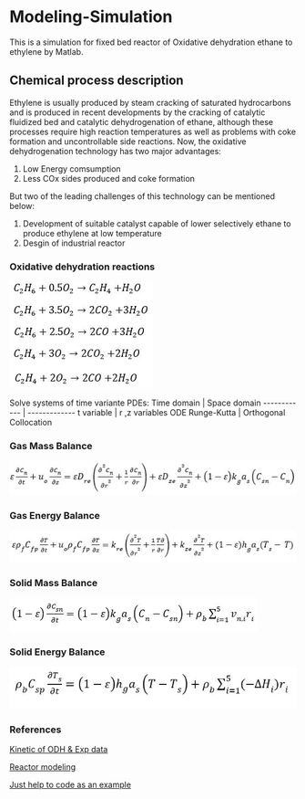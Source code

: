 # Modeling-Simulation

This is a simulation for fixed bed reactor of Oxidative dehydration ethane to ethylene by Matlab.

## Chemical process description

   Ethylene is usually produced by steam cracking of saturated hydrocarbons and is produced in recent developments by the cracking of catalytic fluidized bed and catalytic dehydrogenation of ethane,
although these processes require high reaction temperatures as well as problems with coke formation and uncontrollable side reactions. Now, the oxidative dehydrogenation technology has two major advantages:
1. Low Energy comsumption
2. Less COx sides produced and coke formation

But two of the leading challenges of this technology can be mentioned below:
1. Development of suitable catalyst capable of lower selectively ethane to produce ethylene at low temperature
2. Desgin of industrial reactor

### Oxidative dehydration reactions
![ODH Reactions](/img/Rxns.JPG)

Solve systems of time variante PDEs:
 Time domain | Space domain
------------ | -------------
  t variable | r ,z variables
ODE Runge-Kutta | Orthogonal Collocation 

### Gas Mass Balance
![Gas](/img/GasMass.JPG)

### Gas Energy Balance
![Gas](/img/GasEnergy.JPG)

### Solid Mass Balance
![Solid](/img/SolidMass.JPG)

### Solid Energy Balance
![Solid](/img/SolidEnergy.JPG)

### References
[Kinetic of ODH & Exp data](https://doi.org/10.1016/j.cej.2014.04.042)

[Reactor modeling](https://doi.org/10.1080/00986445.2017.1396538)

[Just help to code as an example](https://doi.org/10.1016/j.cherd.2019.04.028)

